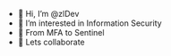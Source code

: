 - 👋 Hi, I’m @zlDev
- 👀 I’m interested in Information Security
- 🌱 From MFA to Sentinel
- 💞️ Lets collaborate

<!---
zlDev/zlDev is a ✨ special ✨ repository because its `README.md` (this file) appears on your GitHub profile.
You can click the Preview link to take a look at your changes.
--->
